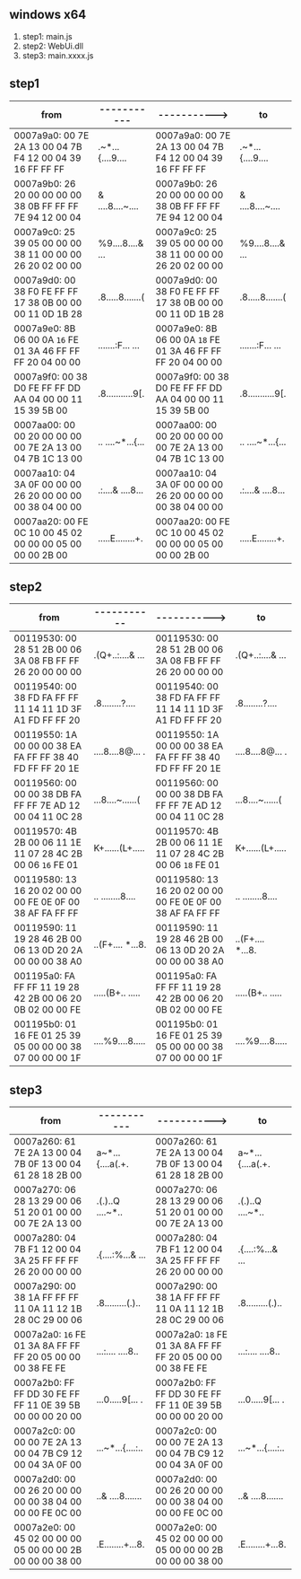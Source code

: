 ## windows x64

1. step1: main.js
2. step2: WebUi.dll
3. step3: main.xxxx.js

## step1

| from | ----------- | -----------> | to | 
|----|---|---|---|
0007a9a0: 00 7E 2A 13 00 04 7B F4 12 00 04 39 16 FF FF FF  | .~*...{....9....  |  0007a9a0: 00 7E 2A 13 00 04 7B F4 12 00 04 39 16 FF FF FF  | .~*...{....9....
0007a9b0: 26 20 00 00 00 00 38 0B FF FF FF 7E 94 12 00 04  | & ....8....~....  |  0007a9b0: 26 20 00 00 00 00 38 0B FF FF FF 7E 94 12 00 04  | & ....8....~....
0007a9c0: 25 39 05 00 00 00 38 11 00 00 00 26 20 02 00 00  | %9....8....& ...  |  0007a9c0: 25 39 05 00 00 00 38 11 00 00 00 26 20 02 00 00  | %9....8....& ...
0007a9d0: 00 38 F0 FE FF FF 17 38 0B 00 00 00 11 0D 1B 28  | .8.....8.......(  |  0007a9d0: 00 38 F0 FE FF FF 17 38 0B 00 00 00 11 0D 1B 28  | .8.....8.......(
0007a9e0: 8B 06 00 0A `16` FE 01 3A 46 FF FF FF 20 04 00 00  | .......:F... ...  |  0007a9e0: 8B 06 00 0A `18` FE 01 3A 46 FF FF FF 20 04 00 00  | .......:F... ...
0007a9f0: 00 38 D0 FE FF FF DD AA 04 00 00 11 15 39 5B 00  | .8...........9[.  |  0007a9f0: 00 38 D0 FE FF FF DD AA 04 00 00 11 15 39 5B 00  | .8...........9[.
0007aa00: 00 00 20 00 00 00 00 7E 2A 13 00 04 7B 1C 13 00  | .. ....~*...{...  |  0007aa00: 00 00 20 00 00 00 00 7E 2A 13 00 04 7B 1C 13 00  | .. ....~*...{...
0007aa10: 04 3A 0F 00 00 00 26 20 00 00 00 00 38 04 00 00  | .:....& ....8...  |  0007aa10: 04 3A 0F 00 00 00 26 20 00 00 00 00 38 04 00 00  | .:....& ....8...
0007aa20: 00 FE 0C 10 00 45 02 00 00 00 05 00 00 00 2B 00  | .....E........+.  |  0007aa20: 00 FE 0C 10 00 45 02 00 00 00 05 00 00 00 2B 00  | .....E........+.

## step2

| from | ----------- | -----------> | to | 
|----|---|---|---|
00119530: 00 28 51 2B 00 06 3A 08 FB FF FF 26 20 00 00 00  | .(Q+..:....& ...  |  00119530: 00 28 51 2B 00 06 3A 08 FB FF FF 26 20 00 00 00  | .(Q+..:....& ...
00119540: 00 38 FD FA FF FF 11 14 11 1D 3F A1 FD FF FF 20  | .8........?....   |  00119540: 00 38 FD FA FF FF 11 14 11 1D 3F A1 FD FF FF 20  | .8........?.... 
00119550: 1A 00 00 00 38 EA FA FF FF 38 40 FD FF FF 20 1E  | ....8....8@... .  |  00119550: 1A 00 00 00 38 EA FA FF FF 38 40 FD FF FF 20 1E  | ....8....8@... .
00119560: 00 00 00 38 DB FA FF FF 7E AD 12 00 04 11 0C 28  | ...8....~......(  |  00119560: 00 00 00 38 DB FA FF FF 7E AD 12 00 04 11 0C 28  | ...8....~......(
00119570: 4B 2B 00 06 11 1E 11 07 28 4C 2B 00 06 `16` FE 01  | K+......(L+.....  |  00119570: 4B 2B 00 06 11 1E 11 07 28 4C 2B 00 06 `18` FE 01  | K+......(L+.....
00119580: 13 16 20 02 00 00 00 FE 0E 0F 00 38 AF FA FF FF  | .. ........8....  |  00119580: 13 16 20 02 00 00 00 FE 0E 0F 00 38 AF FA FF FF  | .. ........8....
00119590: 11 19 28 46 2B 00 06 13 0D 20 2A 00 00 00 38 A0  | ..(F+.... *...8.  |  00119590: 11 19 28 46 2B 00 06 13 0D 20 2A 00 00 00 38 A0  | ..(F+.... *...8.
001195a0: FA FF FF 11 19 28 42 2B 00 06 20 0B 02 00 00 FE  | .....(B+.. .....  |  001195a0: FA FF FF 11 19 28 42 2B 00 06 20 0B 02 00 00 FE  | .....(B+.. .....
001195b0: 01 16 FE 01 25 39 05 00 00 00 38 07 00 00 00 1F  | ....%9....8.....  |  001195b0: 01 16 FE 01 25 39 05 00 00 00 38 07 00 00 00 1F  | ....%9....8.....

## step3

| from | ----------- | -----------> | to | 
|----|---|---|---|
0007a260: 61 7E 2A 13 00 04 7B 0F 13 00 04 61 28 18 2B 00  | a~*...{....a(.+.  |  0007a260: 61 7E 2A 13 00 04 7B 0F 13 00 04 61 28 18 2B 00  | a~*...{....a(.+.
0007a270: 06 28 13 29 00 06 51 20 01 00 00 00 7E 2A 13 00  | .(.)..Q ....~*..  |  0007a270: 06 28 13 29 00 06 51 20 01 00 00 00 7E 2A 13 00  | .(.)..Q ....~*..
0007a280: 04 7B F1 12 00 04 3A 25 FF FF FF 26 20 00 00 00  | .{....:%...& ...  |  0007a280: 04 7B F1 12 00 04 3A 25 FF FF FF 26 20 00 00 00  | .{....:%...& ...
0007a290: 00 38 1A FF FF FF 11 0A 11 12 1B 28 0C 29 00 06  | .8.........(.)..  |  0007a290: 00 38 1A FF FF FF 11 0A 11 12 1B 28 0C 29 00 06  | .8.........(.)..
0007a2a0: `16` FE 01 3A 8A FF FF FF 20 05 00 00 00 38 FE FE  | ...:.... ....8..  |  0007a2a0: `18` FE 01 3A 8A FF FF FF 20 05 00 00 00 38 FE FE  | ...:.... ....8..
0007a2b0: FF FF DD 30 FE FF FF 11 0E 39 5B 00 00 00 20 00  | ...0.....9[... .  |  0007a2b0: FF FF DD 30 FE FF FF 11 0E 39 5B 00 00 00 20 00  | ...0.....9[... .
0007a2c0: 00 00 00 7E 2A 13 00 04 7B C9 12 00 04 3A 0F 00  | ...~*...{....:..  |  0007a2c0: 00 00 00 7E 2A 13 00 04 7B C9 12 00 04 3A 0F 00  | ...~*...{....:..
0007a2d0: 00 00 26 20 00 00 00 00 38 04 00 00 00 FE 0C 00  | ..& ....8.......  |  0007a2d0: 00 00 26 20 00 00 00 00 38 04 00 00 00 FE 0C 00  | ..& ....8.......
0007a2e0: 00 45 02 00 00 00 05 00 00 00 2B 00 00 00 38 00  | .E........+...8.  |  0007a2e0: 00 45 02 00 00 00 05 00 00 00 2B 00 00 00 38 00  | .E........+...8.

